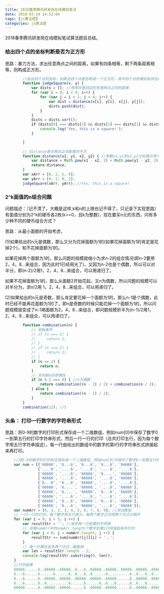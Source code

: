 ```yaml
---
title: 2018春季腾讯研发岗在线模拟笔试
date: 2018-03-24 14:52:04
tags: [js算法题]
categories: js算法题
---
```

2018春季腾讯研发岗在线模拟笔试算法题目总结。
<!--more-->

### 给出四个点的坐标判断是否为正方形 ###
思路：暴力方法，求出任意两点之间的距离，如果有四条相等，剩下两条距离相等，则构成正方形。

``` js
        //给出四个点的坐标，判断这四个点能否构成一个正方形，其中四个点的横坐标存在x数组中，与横坐标对应的纵坐标存在y数组中
        function judgeSquare(x, y) { 
            var dists = []; //用来存放四边形任意两点之间的距离
            for (var i = 0; i < 4; i++) {
                for (var j = i + 1; j < 4; j++) {
                    var dist = distance(x[i], y[i], x[j], y[j]);
                    dists.push(dist);
                }
            }
            dists = dists.sort();
            if (dists[0] === dists[1] && dists[1] === dists[2] && dists[2] === dists[3] && dists[4] === dists[5]) {
                console.log('Yes, this is a square!');
            }

        }
		
		// distance表示两点之间距离的平方
        function distance(x1, y1, x2, y2) { //参数x1,y1和x2,y2分别表示两个点的横纵坐标
            var distance = Math.pow(x1 - x2, 2) + Math.pow(y1 - y2, 2);
            return distance;
        }
        var xArr = [0, 2, 2, 0];
        var yArr = [0, 2, 0, 2];
        judgeSquare(xArr, yArr); //Yes, this is a square!
```

### 2^k面值的n组合问题 ###
问题描述：（记不清了，大概是这样,k和n的上限也记不得了，只记录下实现思路）有面值分别为2^k的硬币各2枚(k>=0，且k为整数)，现在要买n元的东西，问有多少种不同的硬币组合方式？

思路：从最小面额的开始考虑，

(1)如果给出的n元是偶数，那么又分为花掉面额为1的(如果花掉面额为1的肯定是花掉2个)，和不花掉面额为1的。

如果花掉两个面额为1的，那么问题的规模就缩小为求n-2的组合情况(即n-2要用2，4，8...来组合，因为此时1已经用光了)，又因为n-2也是个偶数，所以可以对半分，即(n-2)/2用1，2，4，8...来组合，可以用递归了。

如果不花掉面额为1的，那么从面额2开始花起，又n为偶数，所以问题的规模可以对半分为，求n/2用 1，2，4，8...来组合，可以用递归了。

(2)如果给出的n元是奇数，那么肯定要花掉一个面额为1的，那么n-1是个偶数，此时已经不能再花面额为1的了，即n是奇数的时候只能花掉一个面额为1的，所以问题规模就变成了n-1用面额为2，4，8...来组合，即问题规模折半为(n-1)/2用1，2，4，8...来组合，可以用递归了。

``` js
        function combination(n) {
            // 初始条件
            // if (n === 1) {
            //     return 1;
            // }
            // if (n === 2) {
            //     return 2;
            // }
            if (n <= 2) {
                return n;
            }
            // 先判断n的奇偶性
            if (n % 2 === 0) { //n为偶数
                return combination((n - 2) / 2) + combination(n / 2);
            } else {
                return combination((n - 1) / 2);
            }
        }
        combination(12); //5
```

### 头条： 打印一行数字的字符串形式 ###
思路：将0-9的数字的打印形式保存成一个二维数组，例如num[0]中保存了数字0一到第五行的打印字符串形式，然后一行一行的打印（总共打印五行，因为每个数字用五行字符串描述），每一行由给出的数组中的数字的第i行的字符串形式拼接起来再打印。

``` js
    //将0-9的数字的打印形式保存成一个二维数组，例如num[0]中保存了数字0一到第五行的打印字符串形式
    var num = [['66666', '6...6', '6...6', '6...6', '66666'],
               ['....6', '....6', '....6', '....6', '....6'],
               ['66666', '....6', '66666', '6....', '66666'],
               ['66666', '....6', '66666', '....6', '66666'],
               ['6...6', '6...6', '66666', '....6', '....6'],
               ['66666', '6....', '66666', '....6', '66666'],
               ['66666', '6....', '66666', '6...6', '66666'],
               ['66666', '....6', '....6', '....6', '....6'],
               ['66666', '6...6', '66666', '6...6', '66666'],
               ['66666', '6...6', '66666', '....6', '66666']];
    var numArr = [0, 1, 2, 3, 4, 5, 6, 7, 8, 9]; //测试数组
    // 一行一行的打印，每个数字用五行表示，每两个数字之间用两个点点分隔开
    for (var i = 0; i < 5; i ++) {
        var resultStr = ''; //保存每一行结果的字符串
        // 将第numArr中的numArr.length个数字的第i行拼接起来并打印
        for (var j = 0; j < numArr.length; j ++) {
            resultStr += num[numArr[j]][i] + '..';
        }
        // 每一行最后会多两个点点，截取掉
        var len = resultStr.length - 2;
        console.log(resultStr.substring(0, len));
    }
	//打印结果
	66666......6..66666..66666..6...6..66666..66666..66666..66666..66666
	6...6......6......6......6..6...6..6......6..........6..6...6..6...6
	6...6......6..66666..66666..66666..66666..66666......6..66666..66666
	6...6......6..6..........6......6......6..6...6......6..6...6......6
	66666......6..66666..66666......6..66666..66666......6..66666..66666
```